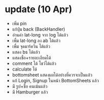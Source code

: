 # update (10 Apr)
- เพิ่ม pin
- แก้ปุ่ม back (BackHandler)
- อ่านค่า lat-long จาก log ได้แล้ว
- เพื่ม lat-long ลง ab ได้แล้ว
- เพื่ม จุดมาร์ควิน ได้แล้ว
- แสดง bs ได้แล้ว
- แสดงชื่อ+รายละเอียดได้
- comment ได้ โชว์ได้แล้ว
- calculate ได้
- bottomsheet แสดงผลได้อย่างที่ควรจะเป็นแล้ว
- แก้ Login, Signup ในหน้า BottomSheets แล้ว
- มี รูป+ชื่อ คนเม้นแล้ว
- มี Hamburger แล้ว